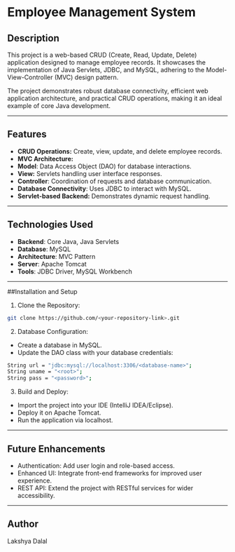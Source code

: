 # Employee Management System

## Description

This project is a web-based CRUD (Create, Read, Update, Delete) application designed to manage employee records. It showcases the implementation of Java Servlets, JDBC, and MySQL, adhering to the Model-View-Controller (MVC) design pattern.

The project demonstrates robust database connectivity, efficient web application architecture, and practical CRUD operations, making it an ideal example of core Java development.

---

## Features

- **CRUD Operations:** Create, view, update, and delete employee records.
- **MVC Architecture:**
- **Model**: Data Access Object (DAO) for database interactions.
- **View:** Servlets handling user interface responses.
- **Controller**: Coordination of requests and database communication.
- **Database Connectivity**: Uses JDBC to interact with MySQL.
- **Servlet-based Backend:** Demonstrates dynamic request handling.

---

## Technologies Used

- **Backend**: Core Java, Java Servlets
- **Database**: MySQL
- **Architecture**: MVC Pattern
- **Server**: Apache Tomcat
- **Tools**: JDBC Driver, MySQL Workbench


---

##Installation and Setup
1. Clone the Repository:
```bash
git clone https://github.com/<your-repository-link>.git
```

2. Database Configuration:
- Create a database in MySQL.
- Update the DAO class with your database credentials:

```bash
String url = "jdbc:mysql://localhost:3306/<database-name>";
String uname = "<root>";
String pass = "<password>";
```

3. Build and Deploy:
- Import the project into your IDE (IntelliJ IDEA/Eclipse).
- Deploy it on Apache Tomcat.
- Run the application via localhost.

---

## Future Enhancements
- Authentication: Add user login and role-based access.
- Enhanced UI: Integrate front-end frameworks for improved user experience.
- REST API: Extend the project with RESTful services for wider accessibility.
 
---

## Author

Lakshya Dalal
